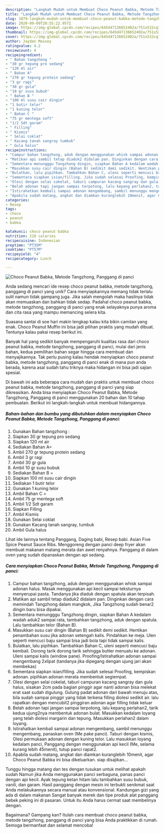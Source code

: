 ```yaml
---
description: "Langkah Mudah untuk Membuat Choco Peanut Babka, Metode Tangzhong, Panggang di panci, Enak Banget"
title: "Langkah Mudah untuk Membuat Choco Peanut Babka, Metode Tangzhong, Panggang di panci, Enak Banget"
slug: 1079-langkah-mudah-untuk-membuat-choco-peanut-babka-metode-tangzhong-panggang-di-panci-enak-banget
date: 2020-09-09T20:55:22.957Z
image: https://img-global.cpcdn.com/recipes/645d47136652402a/751x532cq70/choco-peanut-babka-metode-tangzhong-panggang-di-panci-foto-resep-utama.jpg
thumbnail: https://img-global.cpcdn.com/recipes/645d47136652402a/751x532cq70/choco-peanut-babka-metode-tangzhong-panggang-di-panci-foto-resep-utama.jpg
cover: https://img-global.cpcdn.com/recipes/645d47136652402a/751x532cq70/choco-peanut-babka-metode-tangzhong-panggang-di-panci-foto-resep-utama.jpg
author: Jayden Massey
ratingvalue: 4.2
reviewcount: 4
recipeingredient:
- " Bahan tangzhong "
- "30 gr tepung pro sedang"
- "120 ml air"
- " Bahan A"
- "270 gr tepung protein sedang"
- "3 gr ragi"
- "30 gr gula"
- "10 gr susu bubuk"
- " Bahan B "
- "100 ml susu cair dingin"
- "1 butir telor"
- "1 kuning telor"
- " Bahan C "
- "75 gr mentega soft"
- "1/2 Sdt garam"
- " Filling"
- " Kismis"
- " Selai coklat"
- " Kacang tanah sangray tumbuk"
- " Gula halus"
recipeinstructions:
- "Campur bahan tangzhong, aduk dengan menggunakan whisk sampai adonan halus. Masak menggunakan api kecil sampai teksturnya menyerupai pasta. Tandanya jika diaduk dengan spatula akan terpisah."
- "Matikan api sambil tetap diaduk2 didalam pan. Dinginkan dengan cara memindah Tangzhong dalam mangkok, Jika Tangzhong sudah benar2 dingin baru bisa dipakai."
- "Sementara menungggu Tangzhong dingin, siapkan Bahan A kedalam wadah aduk2 sampai rata, tambahkan tangzhong, aduk dengan spatula. Lalu tambahkan telor (Bahan B)."
- "Masukkan susu cair dingin (Bahan B) sedikit demi sedikit. Hentikan penambahan susu jika adonan setengah kalis. Pindahkan ke meja. Ulen seperti mencuci baju sampai bisa jadi bola tapi tidak sampai kalis."
- "Bulatkan, lalu pipihkan. Tambahkan Bahan C, uleni seperti mencuci baju kembali. Dorong tarik dorong tarik sehingga butter menuatu ke adonan. Uleni sampai kalis (window pane). Proofing/Istirahatkan adonan sampai mengembang 2xlipat (tandanya jika dipegang dengan ujung jari akan membekas)"
- "Sementara siapkan isian/filling. Jika sudah selesai Proofing, kempiskan adonan. pipihkan adonan merata membentuk segiempat."
- "Olesi dengan selai cokelat, taburi campuran kacang sangray dan gula halus, sisakan 2cm pada bagian pinggir agar nanti adonan bisa melekat erat saat sudah digulung. Gulung padat adonan dari bawah menuju atas, bila sudah sampai pinggir yang tidak terkena filling diolesi sedikit air. lalu rapatkan dengan mencubit2 pinggiran adonan agar filling tidak keluar"
- "Belah adonan tapi jangan sampai terpotong, lalu kepang perlahan2, tarik kedua ujung2nya membentuk adonan bulat. Masukkan kedalam loyang yang telah diolesi margarin dan tepung. Masukkan perlahan2 dalam loyang."
- "Istirahatkan kembali sampai adonan mengembang, sambil menunggu mengembang, panaskan oven (Me pake panci). Taburi dengan kismis, Olesi permukaan adonan dengan kuning telor. Lalu masukkan loyang kedalam panci, Panggang dengan menggunakan api kecil (Me, selama kurang lebih 45menit), tutup panci rapat2."
- "Apabila sudah matang, angkat dan diamkan kuranglebih 10menit, agar Choco Peanut Babka ini bisa dikeluarkan. siap disajikan..."
categories:
- Resep
tags:
- choco
- peanut
- babka

katakunci: choco peanut babka 
nutrition: 219 calories
recipecuisine: Indonesian
preptime: "PT35M"
cooktime: "PT57M"
recipeyield: "4"
recipecategory: Lunch

---
```



![Choco Peanut Babka, Metode Tangzhong, Panggang di panci](https://img-global.cpcdn.com/recipes/645d47136652402a/751x532cq70/choco-peanut-babka-metode-tangzhong-panggang-di-panci-foto-resep-utama.jpg)

Anda sedang mencari ide resep choco peanut babka, metode tangzhong, panggang di panci yang unik? Cara menyiapkannya memang tidak terlalu sulit namun tidak gampang juga. Jika salah mengolah maka hasilnya tidak akan memuaskan dan bahkan tidak sedap. Padahal choco peanut babka, metode tangzhong, panggang di panci yang enak selayaknya punya aroma dan cita rasa yang mampu memancing selera kita.

Suasana santai di soe hari makin lengkap kalau kita bikin camilan yang enak. Choco Peanut Muffin ini bisa jadi pilihan praktis yang mudah dibuat. Tentunya kalau pakai resep berikut ini.

Banyak hal yang sedikit banyak mempengaruhi kualitas rasa dari choco peanut babka, metode tangzhong, panggang di panci, mulai dari jenis bahan, kedua pemilihan bahan segar hingga cara membuat dan menyajikannya. Tak perlu pusing kalau hendak menyiapkan choco peanut babka, metode tangzhong, panggang di panci enak di mana pun anda berada, karena asal sudah tahu triknya maka hidangan ini bisa jadi sajian spesial.


Di bawah ini ada beberapa cara mudah dan praktis untuk membuat choco peanut babka, metode tangzhong, panggang di panci yang siap dikreasikan. Anda bisa menyiapkan Choco Peanut Babka, Metode Tangzhong, Panggang di panci menggunakan 20 bahan dan 10 tahap pembuatan. Berikut ini langkah-langkah untuk membuat hidangannya.

<!--inarticleads1-->

##### Bahan-bahan dan bumbu yang dibutuhkan dalam menyiapkan Choco Peanut Babka, Metode Tangzhong, Panggang di panci:

1. Gunakan  Bahan tangzhong :
1. Siapkan 30 gr tepung pro sedang
1. Siapkan 120 ml air
1. Sediakan  Bahan A=
1. Ambil 270 gr tepung protein sedang
1. Ambil 3 gr ragi
1. Ambil 30 gr gula
1. Ambil 10 gr susu bubuk
1. Sediakan  Bahan B =
1. Siapkan 100 ml susu cair dingin
1. Sediakan 1 butir telor
1. Gunakan 1 kuning telor
1. Ambil  Bahan C =
1. Ambil 75 gr mentega soft
1. Ambil 1/2 Sdt garam
1. Siapkan  Filling
1. Ambil  Kismis
1. Gunakan  Selai coklat
1. Gunakan  Kacang tanah sangray, tumbuk
1. Ambil  Gula halus


Lihat ide lainnya tentang Panggang, Daging babi, Resep babi. Asian Five Spice Peanut Sauce Ribs. Menggoreng dengan panci deep fryer akan membuat makanan matang merata dan awet renyahnya. Panggang di dalam oven yang sudah dipanaskan dengan api sedang. 

<!--inarticleads2-->

##### Cara menyiapkan Choco Peanut Babka, Metode Tangzhong, Panggang di panci:

1. Campur bahan tangzhong, aduk dengan menggunakan whisk sampai adonan halus. Masak menggunakan api kecil sampai teksturnya menyerupai pasta. Tandanya jika diaduk dengan spatula akan terpisah.
1. Matikan api sambil tetap diaduk2 didalam pan. Dinginkan dengan cara memindah Tangzhong dalam mangkok, Jika Tangzhong sudah benar2 dingin baru bisa dipakai.
1. Sementara menungggu Tangzhong dingin, siapkan Bahan A kedalam wadah aduk2 sampai rata, tambahkan tangzhong, aduk dengan spatula. Lalu tambahkan telor (Bahan B).
1. Masukkan susu cair dingin (Bahan B) sedikit demi sedikit. Hentikan penambahan susu jika adonan setengah kalis. Pindahkan ke meja. Ulen seperti mencuci baju sampai bisa jadi bola tapi tidak sampai kalis.
1. Bulatkan, lalu pipihkan. Tambahkan Bahan C, uleni seperti mencuci baju kembali. Dorong tarik dorong tarik sehingga butter menuatu ke adonan. Uleni sampai kalis (window pane). Proofing/Istirahatkan adonan sampai mengembang 2xlipat (tandanya jika dipegang dengan ujung jari akan membekas)
1. Sementara siapkan isian/filling. Jika sudah selesai Proofing, kempiskan adonan. pipihkan adonan merata membentuk segiempat.
1. Olesi dengan selai cokelat, taburi campuran kacang sangray dan gula halus, sisakan 2cm pada bagian pinggir agar nanti adonan bisa melekat erat saat sudah digulung. Gulung padat adonan dari bawah menuju atas, bila sudah sampai pinggir yang tidak terkena filling diolesi sedikit air. lalu rapatkan dengan mencubit2 pinggiran adonan agar filling tidak keluar
1. Belah adonan tapi jangan sampai terpotong, lalu kepang perlahan2, tarik kedua ujung2nya membentuk adonan bulat. Masukkan kedalam loyang yang telah diolesi margarin dan tepung. Masukkan perlahan2 dalam loyang.
1. Istirahatkan kembali sampai adonan mengembang, sambil menunggu mengembang, panaskan oven (Me pake panci). Taburi dengan kismis, Olesi permukaan adonan dengan kuning telor. Lalu masukkan loyang kedalam panci, Panggang dengan menggunakan api kecil (Me, selama kurang lebih 45menit), tutup panci rapat2.
1. Apabila sudah matang, angkat dan diamkan kuranglebih 10menit, agar Choco Peanut Babka ini bisa dikeluarkan. siap disajikan...


Tunggu hingga matang dan tes dengan tusukan untuk melihat apakah sudah Namun jika Anda menggunakan panci serbaguna, panas panci dengan api kecil. Ayak tepung ketan hitam lalu tambahkan susu bubuk, vanili, dan garam. Hasil panggang dengan mesin ini terbukti senikmat saat Anda melakukannya secara manual atau konvensional. Kandungan gizi yang ada di dalam makanan Sangat banyak merek dan tipe produk alat panggang bebek peking ini di pasaran. Untuk itu Anda harus cermat saat membelinya dengan. 

Bagaimana? Gampang kan? Itulah cara membuat choco peanut babka, metode tangzhong, panggang di panci yang bisa Anda praktikkan di rumah. Semoga bermanfaat dan selamat mencoba!
